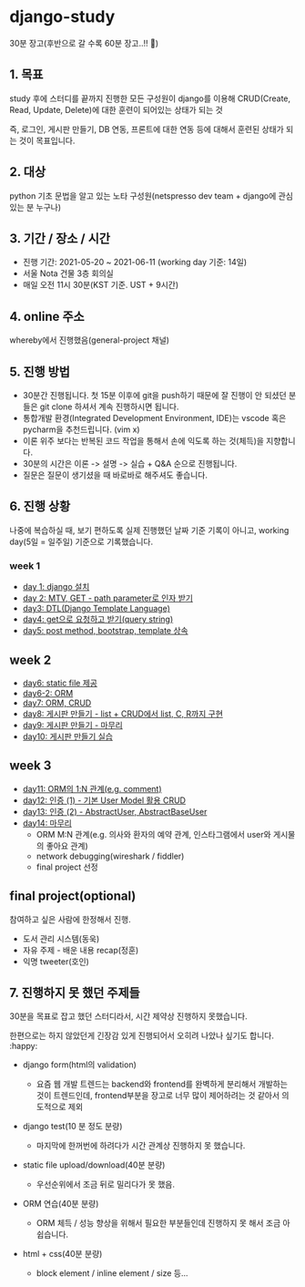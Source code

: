 # django-study

30분 장고(후반으로 갈 수록 60분 장고..!! 🛫)





## 1. 목표

study 후에 스터디를 끝까지 진행한 모든 구성원이 django를 이용해 CRUD(Create, Read, Update, Delete)에 대한 훈련이 되어있는 상태가 되는 것

즉, 로그인, 게시판 만들기, DB 연동, 프론트에 대한 연동 등에 대해서 훈련된 상태가 되는 것이 목표입니다.



## 2. 대상

python 기초 문법을 알고 있는 노타 구성원(netspresso dev team + django에 관심 있는 분 누구나)



## 3. 기간 / 장소 / 시간

- 진행 기간: 2021-05-20 ~ 2021-06-11 (working day 기준: 14일)
- 서울 Nota 건물 3층 회의실
- 매일 오전 11시 30분(KST 기준. UST + 9시간)



## 4. online 주소

whereby에서 진행했음(general-project 채널)



## 5. 진행 방법

- 30분간 진행됩니다. 첫 15분 이후에 git을 push하기 때문에 잘 진행이 안 되셨던 분들은 git clone 하셔서 계속 진행하시면 됩니다.
- 통합개발 환경(Integrated Development Environment, IDE)는 vscode 혹은 pycharm을 추천드립니다. (vim x)
- 이론 위주 보다는 반복된 코드 작업을 통해서 손에 익도록 하는 것(체득)을 지향합니다.
- 30분의 시간은 이론 -> 설명 -> 실습 + Q&A 순으로 진행됩니다.
- 질문은 질문이 생기셨을 때 바로바로 해주셔도 좋습니다.



## 6. 진행 상황

나중에 복습하실 때, 보기 편하도록 실제 진행했던 날짜 기준 기록이 아니고, working day(5일 = 일주일) 기준으로 기록했습니다.

### week 1

- [day 1: django 설치](day1/)
- [day 2: MTV, GET - path parameter로 인자 받기](day2/)
- [day3: DTL(Django Template Language)](day3/)
- [day4: get으로 요청하고 받기(query string)](day4/)
- [day5: post method, bootstrap, template 상속](day5/)



## week 2

- [day6: static file 제공](day6/)
- [day6-2: ORM](day6-2/)
- [day7: ORM, CRUD](day7/)
- [day8: 게시판 만들기 - list + CRUD에서 list, C, R까지 구현](day8/)
- [day9: 게시판 만들기 - 마무리](day9/)
- [day10: 게시판 만들기 실습](day10/)

 

## week 3

- [day11: ORM의 1:N 관계(e.g. comment)](day11/)
- [day12: 인증 (1) - 기본 User Model 활용 CRUD](day12/)
- [day13: 인증 (2) - AbstractUser, AbstractBaseUser](day13/)
- [day14: 마무리](day14/)
  - ORM M:N 관계(e.g. 의사와 환자의 예약 관계, 인스타그램에서 user와 게시물의 좋아요 관계)
  - network debugging(wireshark / fiddler)
  - final project 선정



## final project(optional)

참여하고 싶은 사람에 한정해서 진행. 

- 도서 관리 시스템(동욱)
- 자유 주제 - 배운 내용 recap(정훈)
- 익명 tweeter(호인)



## 7. 진행하지 못 했던 주제들

30분을 목표로 잡고 했던 스터디라서, 시간 제약상 진행하지 못했습니다.

한편으로는 하지 않았던게 긴장감 있게 진행되어서 오히려 나았나 싶기도 합니다. :happy:



- django form(html의 validation)
  - 요즘 웹 개발 트렌드는 backend와 frontend를 완벽하게 분리해서 개발하는 것이 트렌드인데, frontend부분을 장고로 너무 많이 제어하려는 것 같아서 의도적으로 제외
- django test(10 분 정도 분량)
  - 마지막에 한꺼번에 하려다가 시간 관계상 진행하지 못 했습니다.

- static file upload/download(40분 분량)
  - 우선순위에서 조금 뒤로 밀리다가 못 했음.
- ORM 연습(40분 분량)
  - ORM 체득 / 성능 향상을 위해서 필요한 부분들인데 진행하지 못 해서 조금 아쉽습니다.

- html + css(40분 분량)
  - block element / inline element / size 등...


